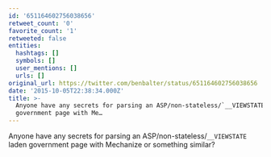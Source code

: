 ```yaml
---
id: '651164602756038656'
retweet_count: '0'
favorite_count: '1'
retweeted: false
entities:
  hashtags: []
  symbols: []
  user_mentions: []
  urls: []
original_url: https://twitter.com/benbalter/status/651164602756038656
date: '2015-10-05T22:38:34.000Z'
title: >-
  Anyone have any secrets for parsing an ASP/non-stateless/`__VIEWSTATE` laden
  government page with Me…
---
```


Anyone have any secrets for parsing an ASP/non-stateless/`__VIEWSTATE` laden government page with Mechanize or something similar?